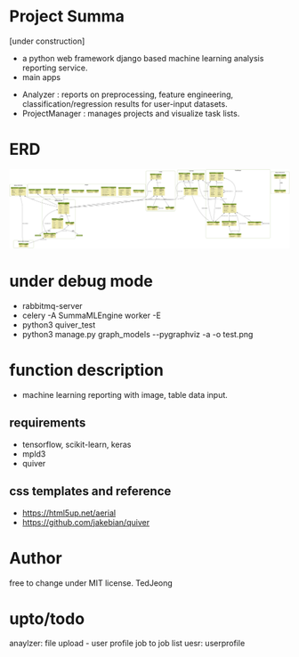 # Project Summa
[under construction]
- a python web framework django based machine learning analysis reporting service.
- main apps
* Analyzer : reports on preprocessing, feature engineering, classification/regression results for user-input datasets.
* ProjectManager : manages projects and visualize task lists.


# ERD
![alt tag](test.png)


# under debug mode
- rabbitmq-server
- celery -A SummaMLEngine worker -E
- python3 quiver_test
- python3 manage.py graph_models --pygraphviz -a -o test.png

# function description
- machine learning reporting with image, table data input.

## requirements
- tensorflow, scikit-learn, keras
- mpld3
- quiver

## css templates and reference
- https://html5up.net/aerial
- https://github.com/jakebian/quiver

# Author
free to change under MIT license.
TedJeong

# upto/todo
anaylzer:
file upload - user profile
job to job list
uesr:
userprofile
